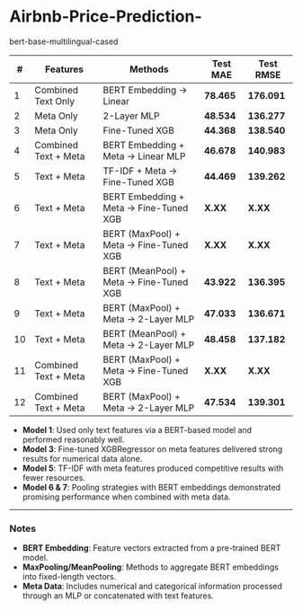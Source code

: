 # Airbnb-Price-Prediction-

bert-base-multilingual-cased

| **#** | **Features**       | **Methods**                        | **Test MAE** | **Test RMSE** |
|-------|---------------------|------------------------------------|--------------|---------------|
| 1     | Combined Text Only          | BERT Embedding → Linear                     | **78.465**     | **176.091**      |
| 2     | Meta Only          | 2-Layer MLP                       | **48.534**     | **136.277**      |
| 3     | Meta Only          | Fine-Tuned XGB                    | **44.368**     | **138.540**      |
| 4     | Combined Text + Meta        | BERT Embedding + Meta → Linear MLP          | **46.678**     | **140.983**      |
| 5     | Text + Meta        | TF-IDF + Meta →  Fine-Tuned XGB               | **44.469**     | **139.262**      |
| 6     | Text + Meta        | BERT Embedding + Meta →  Fine-Tuned XGB       | **X.XX**     | **X.XX**      |
| 7     | Text + Meta        | BERT (MaxPool) + Meta →  Fine-Tuned XGB       | **X.XX**     | **X.XX**      |
| 8     | Text + Meta        | BERT (MeanPool) + Meta →  Fine-Tuned XGB      | **43.922**     | **136.395**      |
| 9     | Text + Meta        | BERT (MaxPool) + Meta → 2-Layer MLP | **47.033**     | **136.671**      |
| 10     | Text + Meta        | BERT (MeanPool) + Meta → 2-Layer MLP | **48.458**     | **137.182**      |
| 11    | Combined Text + Meta        | BERT (MaxPool) + Meta →  Fine-Tuned XGB       | **X.XX**     | **X.XX**      |
| 12    | Combined Text + Meta        | BERT (MaxPool) + Meta → 2-Layer MLP | **47.534**     | **139.301**      |

- **Model 1**: Used only text features via a BERT-based model and performed reasonably well.
- **Model 3**: Fine-tuned XGBRegressor on meta features delivered strong results for numerical data alone.
- **Model 5**: TF-IDF with meta features produced competitive results with fewer resources.
- **Model 6 & 7**: Pooling strategies with BERT embeddings demonstrated promising performance when combined with meta data.

---

### Notes
- **BERT Embedding**: Feature vectors extracted from a pre-trained BERT model.
- **MaxPooling/MeanPooling**: Methods to aggregate BERT embeddings into fixed-length vectors.
- **Meta Data**: Includes numerical and categorical information processed through an MLP or concatenated with text features.

